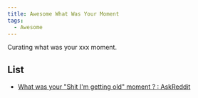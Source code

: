 ```yaml
---
title: Awesome What Was Your Moment
tags:
  - Awesome
---
```


Curating what was your xxx moment.

## List

- [What was your "Shit I'm getting old" moment ? : AskReddit](https://www.reddit.com/r/AskReddit/comments/phs99j/what_was_your_shit_im_getting_old_moment/)

